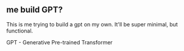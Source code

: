 ## me build GPT?

This is me trying to build a gpt on my own. It'll be super minimal, but functional.

GPT - Generative Pre-trained Transformer
